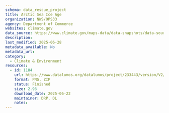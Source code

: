 ```yaml
---
schema: data_rescue_project 
title: Arctic Sea Ice Age
organization: NWS/OPS33
agency: Department of Commerce
websites: climate.gov
data_source: https://www.climate.gov/maps-data/data-snapshots/data-source/arctic-sea-ice-age
description: 
last_modified: 2025-06-28
metadata_available: No
metadata_url: 
category:
  - Climate & Environment 
resources:
  - id: 1184
    url: https://www.datalumos.org/datalumos/project/233443/version/V2/view
    format: PNG, ZIP
    status: Finished
    size: 2.93
    download_date: 2025-06-22
    maintainer: DRP, DL
    notes: 
---
```

